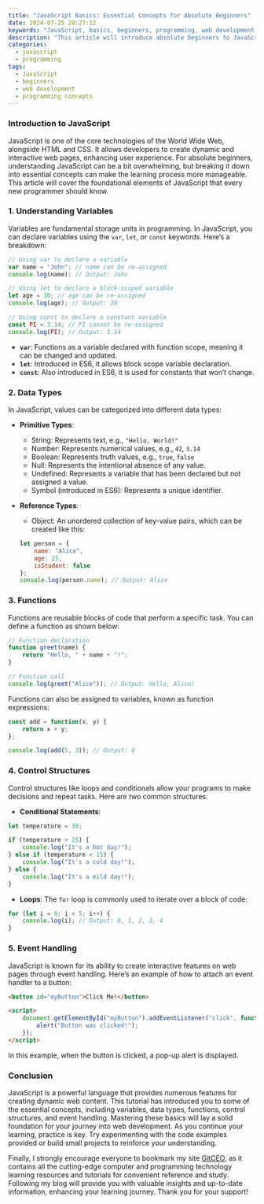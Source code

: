 ```yaml
---
title: "JavaScript Basics: Essential Concepts for Absolute Beginners"
date: 2024-07-25 20:27:12
keywords: "JavaScript, basics, beginners, programming, web development, technology"
description: "This article will introduce absolute beginners to JavaScript, covering essential concepts such as variables, data types, functions, control structures, and event handling. With clear explanations and detailed code examples, readers will gain a foundational understanding of JavaScript. The content is designed to facilitate learning and practical application of the language in web development. Whether you are looking to build interactive web pages or simply understand the fundamentals of programming, this guide will equip you with the necessary tools and knowledge. Each concept is carefully explained with enough detail to ensure a comprehensive learning experience."
categories:
  - javascript
  - programming
tags:
  - JavaScript
  - beginners
  - web development
  - programming concepts
---
```


### Introduction to JavaScript

JavaScript is one of the core technologies of the World Wide Web, alongside HTML and CSS. It allows developers to create dynamic and interactive web pages, enhancing user experience. For absolute beginners, understanding JavaScript can be a bit overwhelming, but breaking it down into essential concepts can make the learning process more manageable. This article will cover the foundational elements of JavaScript that every new programmer should know.

<!-- more -->

### 1. Understanding Variables

Variables are fundamental storage units in programming. In JavaScript, you can declare variables using the `var`, `let`, or `const` keywords. Here’s a breakdown:

```javascript
// Using var to declare a variable
var name = "John"; // name can be re-assigned
console.log(name); // Output: John

// Using let to declare a block-scoped variable
let age = 30; // age can be re-assigned
console.log(age); // Output: 30

// Using const to declare a constant variable
const PI = 3.14; // PI cannot be re-assigned
console.log(PI); // Output: 3.14
```

- **`var`**: Functions as a variable declared with function scope, meaning it can be changed and updated.
- **`let`**: Introduced in ES6, it allows block scope variable declaration.
- **`const`**: Also introduced in ES6, it is used for constants that won’t change.

### 2. Data Types

In JavaScript, values can be categorized into different data types:

- **Primitive Types**:
    - String: Represents text, e.g., `"Hello, World!"`
    - Number: Represents numerical values, e.g., `42`, `3.14`
    - Boolean: Represents truth values, e.g., `true`, `false`
    - Null: Represents the intentional absence of any value.
    - Undefined: Represents a variable that has been declared but not assigned a value.
    - Symbol (introduced in ES6): Represents a unique identifier.
  
- **Reference Types**:
    - Object: An unordered collection of key-value pairs, which can be created like this:

    ```javascript
    let person = {
        name: "Alice",
        age: 25,
        isStudent: false
    };
    console.log(person.name); // Output: Alice
    ```

### 3. Functions

Functions are reusable blocks of code that perform a specific task. You can define a function as shown below:

```javascript
// Function declaration
function greet(name) {
    return "Hello, " + name + "!";
}

// Function call
console.log(greet("Alice")); // Output: Hello, Alice!
```

Functions can also be assigned to variables, known as function expressions:

```javascript
const add = function(x, y) {
    return x + y;
};

console.log(add(5, 3)); // Output: 8
```

### 4. Control Structures

Control structures like loops and conditionals allow your programs to make decisions and repeat tasks. Here are two common structures:

- **Conditional Statements**:

```javascript
let temperature = 30;

if (temperature > 25) {
    console.log("It's a hot day!");
} else if (temperature < 15) {
    console.log("It's a cold day!");
} else {
    console.log("It's a mild day!");
}
```

- **Loops**: The `for` loop is commonly used to iterate over a block of code:

```javascript
for (let i = 0; i < 5; i++) {
    console.log(i); // Output: 0, 1, 2, 3, 4
}
```

### 5. Event Handling

JavaScript is known for its ability to create interactive features on web pages through event handling. Here’s an example of how to attach an event handler to a button:

```html
<button id="myButton">Click Me!</button>

<script>
    document.getElementById("myButton").addEventListener("click", function() {
        alert("Button was clicked!");
    });
</script>
```

In this example, when the button is clicked, a pop-up alert is displayed.

### Conclusion

JavaScript is a powerful language that provides numerous features for creating dynamic web content. This tutorial has introduced you to some of the essential concepts, including variables, data types, functions, control structures, and event handling. Mastering these basics will lay a solid foundation for your journey into web development. As you continue your learning, practice is key. Try experimenting with the code examples provided or build small projects to reinforce your understanding.

Finally, I strongly encourage everyone to bookmark my site [GitCEO](https://gitceo.com), as it contains all the cutting-edge computer and programming technology learning resources and tutorials for convenient reference and study. Following my blog will provide you with valuable insights and up-to-date information, enhancing your learning journey. Thank you for your support!